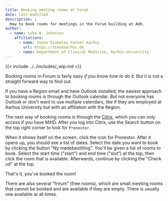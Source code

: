 ```yaml
---
title: Booking meeting rooms at Forum
date: last-modified
description: |
  How to book rooms for meetings in the Forum building at AUH.
author:
  - name: Luke W. Johnston
    affiliations:
      - name: Steno Diabetes Center Aarhus
        url: https://stenoaarhus.dk
      - name: Department of Clinical Medicine, Aarhus University
---
```


{{< include ../../includes/_wip.md >}}

Booking rooms in Forum is fairly easy *if you know how to do it*. But it
is not a straight forward way to find out.

If you have a Region email and have Outlook installed, the easiest
approach to booking rooms is through the Outlook calendar. But not
everyone has Outlook or don't want to use multiple calendars, like if
they are employed at Aarhus University but with an affiliation with the
Region.

The next way of booking rooms is through the
[Citrix](https://citrix.rm.dk), which you can only access if you have
MitID. After you log into Citrix, use the Search button on the top right
corner to look for `Pronestor`.

When it shows itself on the screen, click the icon for Pronestor. After
it opens up, you should see a list of dates. Select the date you want to
book by clicking the button "Ny mødebestilling". You'll be given a list
of rooms to book. Select the start time ("start") and end time ("slut")
at the top, then click the room that is available. Afterwards, continue
by clicking the "Check ud" at the top.

That's it, you've booked the room!

There are also several "frirum" (free rooms), which are small meeting
rooms that cannot be booked and are available if they are empty. There
is usually one available at all times.
